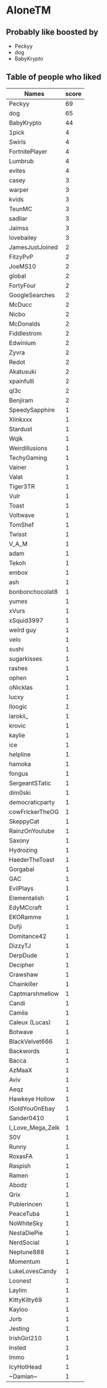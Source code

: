# AloneTM
## Probably like boosted by 
+ Peckyy
+ dog
+ BabyKrypto
## Table of people who liked
Names | score
--- | ---
Peckyy | 69
dog | 65
BabyKrypto | 44
1pick | 4
Swirls | 4
FortnitePlayer | 4
Lumbrub | 4
evites | 4
casey | 3
warper | 3
kvids | 3
TeunMC | 3
sadliar | 3
Jaimss | 3
lovebailey | 3
JamesJustJoined | 2
FitzyPvP | 2
JoeMS10 | 2
global | 2
FortyFour | 2
GoogleSearches | 2
McDucc | 2
Nicbo | 2
McDonalds | 2
Fiddlestrom | 2
Edwinium | 2
Zyvra | 2
Redot | 2
Akatusuki | 2
xpainfulll | 2
ql3c | 2
Benjiram | 2
SpeedySapphire | 1
Xlinkxxx | 1
Stardust | 1
Wqlk | 1
Weirdillusions | 1
TechyGaming | 1
Vainer | 1
Valat | 1
Tiger3TR | 1
Vulr | 1
Toast | 1
Voltwave | 1
TomShef | 1
Twisst | 1
V_A_M | 1
adam | 1
Tekoh | 1
embox | 1
ash | 1
bonbonchocolat8 | 1
yumes | 1
xVurs | 1
xSquid3997 | 1
weîrd guy | 1
velo | 1
sushi | 1
sugarkisses | 1
rashes | 1
ophen | 1
oNicklas | 1
lucxy | 1
lloogic | 1
larokii_ | 1
krovic | 1
kaylie | 1
ice | 1
helpline | 1
hamoka | 1
fongus | 1
SergeantSTatic | 1
dim0ski | 1
democraticparty | 1
cowFrickerTheOG | 1
SkeppyCat | 1
RainzOnYoutube | 1
Saxony | 1
Hydrozing | 1
HaederTheToast | 1
Gorgabal | 1
GAC | 1
EvilPlays | 1
Elementalish | 1
EdyMCcraft | 1
EKORamme | 1
Dufji | 1
Domitance42 | 1
DizzyTJ | 1
DerpDude | 1
Decipher | 1
Crawshaw | 1
Chainkiller | 1
Captmarshmellow | 1
Candi | 1
Camila | 1
Caleux (Lucas) | 1
Botwave | 1
BlackVelvet666 | 1
Backwords | 1
Bacca | 1
AzMaaX | 1
Aviv | 1
Aeqz | 1
Hawkeye Hollow | 1
ISoldYouOnEbay | 1
Sander0410 | 1
I_Love_Mega_Zelk | 1
S0V | 1
Runny | 1
RoxasFA | 1
Raspish | 1
Ramen | 1
Abodz | 1
Qrix | 1
Publerincen | 1
PeaceTuba | 1
NoWhiteSky | 1
NestaDiePie | 1
NerdSocial | 1
Neptune888 | 1
Momentum | 1
LukeLovesCandy | 1
Loonest | 1
Laylim | 1
KittyKitty69 | 1
Kayloo | 1
Jorb | 1
Jesting | 1
IrishGirl210 | 1
Insted | 1
Immo | 1
IcyHotHead | 1
~Damian~ | 1
